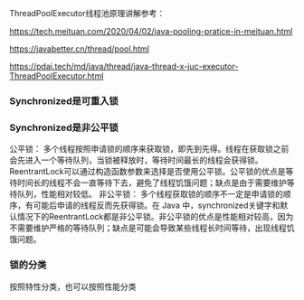 
ThreadPoolExecutor线程池原理讲解参考：

https://tech.meituan.com/2020/04/02/java-pooling-pratice-in-meituan.html

https://javabetter.cn/thread/pool.html

https://pdai.tech/md/java/thread/java-thread-x-juc-executor-ThreadPoolExecutor.html

### Synchronized是可重入锁

### Synchronized是非公平锁
公平锁：
多个线程按照申请锁的顺序来获取锁，即先到先得。线程在获取锁之前会先进入一个等待队列，当锁被释放时，等待时间最长的线程会获得锁。
ReentrantLock可以通过构造函数参数来选择是否使用公平锁。公平锁的优点是等待时间长的线程不会一直等待下去，避免了线程饥饿问题；缺点是由于需要维护等待队列，性能相对较低。
非公平锁：
多个线程获取锁的顺序不一定是申请锁的顺序，有可能后申请的线程反而先获得锁。在 Java 中，synchronized关键字和默认情况下的ReentrantLock都是非公平锁。非公平锁的优点是性能相对较高，因为不需要维护严格的等待队列；缺点是可能会导致某些线程长时间等待，出现线程饥饿问题。

### 锁的分类
按照特性分类，也可以按照性能分类